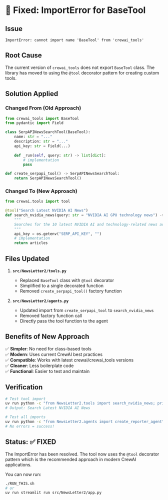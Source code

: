 # 🔧 Fixed: ImportError for BaseTool

## Issue
```
ImportError: cannot import name 'BaseTool' from 'crewai_tools'
```

## Root Cause
The current version of `crewai_tools` does not export `BaseTool` class. The library has moved to using the `@tool` decorator pattern for creating custom tools.

## Solution Applied

### Changed From (Old Approach)
```python
from crewai_tools import BaseTool
from pydantic import Field

class SerpAPINewsSearchTool(BaseTool):
    name: str = "..."
    description: str = "..."
    api_key: str = Field(...)
    
    def _run(self, query: str) -> list[dict]:
        # implementation
        pass

def create_serpapi_tool() -> SerpAPINewsSearchTool:
    return SerpAPINewsSearchTool()
```

### Changed To (New Approach)
```python
from crewai.tools import tool

@tool("Search Latest NVIDIA AI News")
def search_nvidia_news(query: str = "NVIDIA AI GPU technology news") -> list[dict[str, Any]]:
    """
    Searches for the 10 latest NVIDIA AI and technology-related news articles.
    """
    api_key = os.getenv("SERP_API_KEY", "")
    # implementation
    return articles
```

## Files Updated

1. **`src/NewsLetter2/tools.py`**
   - Replaced `BaseTool` class with `@tool` decorator
   - Simplified to a single decorated function
   - Removed `create_serpapi_tool()` factory function

2. **`src/NewsLetter2/agents.py`**
   - Updated import from `create_serpapi_tool` to `search_nvidia_news`
   - Removed factory function call
   - Directly pass the tool function to the agent

## Benefits of New Approach

✅ **Simpler**: No need for class-based tools  
✅ **Modern**: Uses current CrewAI best practices  
✅ **Compatible**: Works with latest crewai/crewai_tools versions  
✅ **Cleaner**: Less boilerplate code  
✅ **Functional**: Easier to test and maintain  

## Verification

```bash
# Test tool import
uv run python -c "from NewsLetter2.tools import search_nvidia_news; print(search_nvidia_news.name)"
# Output: Search Latest NVIDIA AI News

# Test all imports
uv run python -c "from NewsLetter2.agents import create_reporter_agent"
# No errors = success!
```

## Status: ✅ FIXED

The ImportError has been resolved. The tool now uses the `@tool` decorator pattern which is the recommended approach in modern CrewAI applications.

You can now run:
```bash
./RUN_THIS.sh
# or
uv run streamlit run src/NewsLetter2/app.py
```
